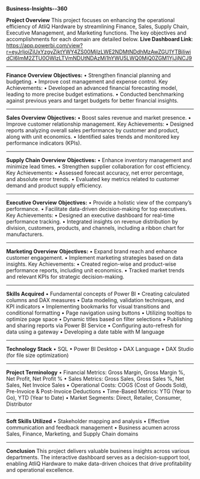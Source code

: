 **Business-Insights--360**

**Project Overview**
This project focuses on enhancing the operational efficiency of AtliQ Hardware by streamlining Finance, Sales, Supply Chain, Executive Management, and Marketing functions. The key objectives and accomplishments for each domain are detailed below.
**Live Dashboard Link**: https://app.powerbi.com/view?r=eyJrIjoiZjUxYzgyZjktYWY4ZS00MjIzLWE2NDMtNDdhMzAwZGU1YTBjIiwidCI6ImM2ZTU0OWIzLTVmNDUtNDAzMi1hYWU5LWQ0MjQ0ZGM1YjJjNCJ9

________________________________________
**Finance Overview**
**Objectives:**
•	Strengthen financial planning and budgeting.
•	Improve cost management and expense control.
Key Achievements:
•	Developed an advanced financial forecasting model, leading to more precise budget estimations.
•	Conducted benchmarking against previous years and target budgets for better financial insights.
________________________________________
**Sales Overview**
**Objectives:**
•	Boost sales revenue and market presence.
•	Improve customer relationship management.
Key Achievements:
•	Designed reports analyzing overall sales performance by customer and product, along with unit economics.
•	Identified sales trends and monitored key performance indicators (KPIs).
________________________________________
**Supply Chain Overview**
**Objectives:**
•	Enhance inventory management and minimize lead times.
•	Strengthen supplier collaboration for cost efficiency.
Key Achievements:
•	Assessed forecast accuracy, net error percentage, and absolute error trends.
•	Evaluated key metrics related to customer demand and product supply efficiency.
________________________________________
**Executive Overview**
**Objectives:**
•	Provide a holistic view of the company’s performance.
•	Facilitate data-driven decision-making for top executives.
Key Achievements:
•	Designed an executive dashboard for real-time performance tracking.
•	Integrated insights on revenue distribution by division, customers, products, and channels, including a ribbon chart for manufacturers.
________________________________________
**Marketing Overview**
**Objectives:**
•	Expand brand reach and enhance customer engagement.
•	Implement marketing strategies based on data insights.
Key Achievements:
•	Created region-wise and product-wise performance reports, including unit economics.
•	Tracked market trends and relevant KPIs for strategic decision-making.
________________________________________
**Skills Acquired**
•	Fundamental concepts of Power BI
•	Creating calculated columns and DAX measures
•	Data modeling, validation techniques, and KPI indicators
•	Implementing bookmarks for visual transitions and conditional formatting
•	Page navigation using buttons
•	Utilizing tooltips to optimize page space
•	Dynamic titles based on filter selections
•	Publishing and sharing reports via Power BI Service
•	Configuring auto-refresh for data using a gateway
•	Developing a date table with M language
________________________________________
**Technology Stack**
•	SQL
•	Power BI Desktop
•	DAX Language
•	DAX Studio (for file size optimization)
________________________________________
**Project Terminology**
•	Financial Metrics: Gross Margin, Gross Margin %, Net Profit, Net Profit %
•	Sales Metrics: Gross Sales, Gross Sales %, Net Sales, Net Invoice Sales
•	Operational Costs: COGS (Cost of Goods Sold), Pre-Invoice & Post-Invoice Deductions
•	Time-Based Metrics: YTG (Year to Go), YTD (Year to Date)
•	Market Segments: Direct, Retailer, Consumer, Distributor
________________________________________
**Soft Skills Utilized**
•	Stakeholder mapping and analysis
•	Effective communication and feedback management
•	Business acumen across Sales, Finance, Marketing, and Supply Chain domains
________________________________________
**Conclusion**
This project delivers valuable business insights across various departments. The interactive dashboard serves as a decision-support tool, enabling AtliQ Hardware to make data-driven choices that drive profitability and operational excellence.

